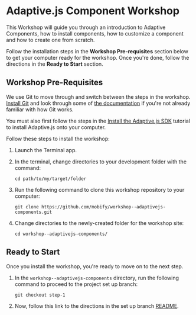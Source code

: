 # Adaptive.js Component Workshop

This Workshop will guide you through an introduction to Adaptive Components, how to install components, how to customize a component and how to create one from scratch.

Follow the installation steps in the **Workshop Pre-requisites** section below to get your computer ready for the workshop. Once you're done, follow the directions in the **Ready to Start** section.


## Workshop Pre-Requisites

We use Git to move through and switch between the steps in the workshop. [Install Git](http://git-scm.com/downloads) and look through some of [the documentation](http://git-scm.com/documentation) if you're not already familiar with how Git works.

You must also first follow the steps in the [Install the Adaptive.js SDK](http://adaptivejs.mobify.com/v1.0/docs/install) tutorial to install Adaptive.js onto your computer.

Follow these steps to install the workshop:

1. Launch the Terminal app.
2. In the terminal, change directories to your development folder with the command:

    ```
    cd path/to/my/target/folder
    ```

3. Run the following command to clone this workshop repository to your computer:

    ```
    git clone https://github.com/mobify/workshop--adaptivejs-components.git
    ```

4. Change directories to the newly-created folder for the workshop site:

    ```
    cd workshop--adaptivejs-components/
    ```


## Ready to Start

Once you install the workshop, you're ready to move on to the next step.

1. In the `workshop--adaptivejs-components` directory, run the following command to proceed to the project set up branch:

    ```
    git checkout step-1
    ```

2. Now, follow this link to the directions in the set up branch [README](https://github.com/mobify/workshop--adaptivejs-components/blob/step-1/README.md).
